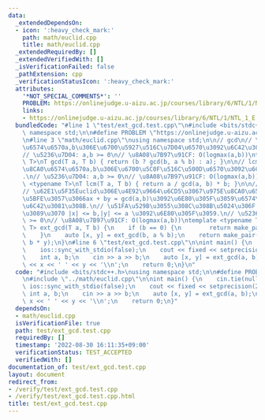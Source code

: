 ```yaml
---
data:
  _extendedDependsOn:
  - icon: ':heavy_check_mark:'
    path: math/euclid.cpp
    title: math/euclid.cpp
  _extendedRequiredBy: []
  _extendedVerifiedWith: []
  _isVerificationFailed: false
  _pathExtension: cpp
  _verificationStatusIcon: ':heavy_check_mark:'
  attributes:
    '*NOT_SPECIAL_COMMENTS*': ''
    PROBLEM: https://onlinejudge.u-aizu.ac.jp/courses/library/6/NTL/1/NTL_1_E
    links:
    - https://onlinejudge.u-aizu.ac.jp/courses/library/6/NTL/1/NTL_1_E
  bundledCode: "#line 1 \"test/ext_gcd.test.cpp\"\n#include <bits/stdc++.h>\nusing\
    \ namespace std;\n\n#define PROBLEM \"https://onlinejudge.u-aizu.ac.jp/courses/library/6/NTL/1/NTL_1_E\"\
    \n#line 3 \"math/euclid.cpp\"\nusing namespace std;\n\n// gcd\n// \u975E\u8CA0\
    \u6574\u6570a,b\u306E\u6700\u5927\u516C\u7D04\u6570\u3092\u6C42\u3081\u308B.\n\
    // \u5236\u7D04: a,b >= 0\n// \u8A08\u7B97\u91CF: O(logmax(a,b))\ntemplate <typename\
    \ T>\nT gcd(T a, T b) { return (b ? gcd(b, a % b) : a); }\n\n// lcm\n// \u975E\
    \u8CA0\u6574\u6570a,b\u306E\u6700\u5C0F\u516C\u500D\u6570\u3092\u6C42\u3081\u308B\
    .\n// \u5236\u7D04: a,b >= 0\n// \u8A08\u7B97\u91CF: O(logmax(a,b))\ntemplate\
    \ <typename T>\nT lcm(T a, T b) { return a / gcd(a, b) * b; }\n\n// ext_gcd\n\
    // \u62E1\u5F35Euclid\u306E\u4E92\u9664\u6CD5\u3067\u975E\u8CA0\u6574\u6570a,b\u306B\
    \u5BFE\u3057\u3066ax + by = gcd(a,b)\u3092\u6E80\u305F\u3059\u6574\u6570x,y\u3092\
    \u6C42\u3081\u308B.\n// \u51FA\u529B\u3055\u308C\u308B\u5024\u306F xy != 0 \u306A\
    \u3089\u3070 |x| <= b,|y| <= a \u3092\u6E80\u305F\u3059.\n// \u5236\u7D04: a,b\
    \ >= 0\n// \u8A08\u7B97\u91CF: O(logmax(a,b))\ntemplate <typename T>\npair<T,\
    \ T> ext_gcd(T a, T b) {\n    if (b == 0) {\n        return make_pair(1, 0);\n\
    \    }\n    auto [x, y] = ext_gcd(b, a % b);\n    return make_pair(y, x - a /\
    \ b * y);\n}\n#line 6 \"test/ext_gcd.test.cpp\"\n\nint main() {\n    cin.tie(nullptr);\n\
    \    ios::sync_with_stdio(false);\n    cout << fixed << setprecision(20);\n\n\
    \    int a, b;\n    cin >> a >> b;\n    auto [x, y] = ext_gcd(a, b);\n    cout\
    \ << x << ' ' << y << '\\n';\n    return 0;\n}\n"
  code: "#include <bits/stdc++.h>\nusing namespace std;\n\n#define PROBLEM \"https://onlinejudge.u-aizu.ac.jp/courses/library/6/NTL/1/NTL_1_E\"\
    \n#include \"../math/euclid.cpp\"\n\nint main() {\n    cin.tie(nullptr);\n   \
    \ ios::sync_with_stdio(false);\n    cout << fixed << setprecision(20);\n\n   \
    \ int a, b;\n    cin >> a >> b;\n    auto [x, y] = ext_gcd(a, b);\n    cout <<\
    \ x << ' ' << y << '\\n';\n    return 0;\n}"
  dependsOn:
  - math/euclid.cpp
  isVerificationFile: true
  path: test/ext_gcd.test.cpp
  requiredBy: []
  timestamp: '2022-08-30 16:11:35+09:00'
  verificationStatus: TEST_ACCEPTED
  verifiedWith: []
documentation_of: test/ext_gcd.test.cpp
layout: document
redirect_from:
- /verify/test/ext_gcd.test.cpp
- /verify/test/ext_gcd.test.cpp.html
title: test/ext_gcd.test.cpp
---
```

